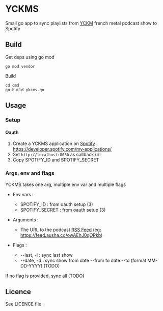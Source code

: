 # YCKMS

Small go app to sync playlists from [YCKM](https://podcast.ausha.co/yckm)
french metal podcast show to Spotify

## Build

Get deps using go mod

    go mod vendor

Build

    cd cmd
    go build ykcms.go

## Usage

### Setup

#### Oauth

1. Create a YCKMS application on [Spotify](https://developer.spotify.com/my-applications/) : https://developer.spotify.com/my-applications/
2. Set `http://localhost:8080` as callback url
3. Copy SPOTIFY_ID and SPOTIFY_SECRET

### Args, env and flags

YCKMS takes one arg, multiple env var and multiple flags

- Env vars :
    - SPOTIFY_ID : from oauth setup (3)
    - SPOTIFY_SECRET : from oauth setup (3)

- Arguments :
    - The URL to the podcast [RSS Feed](https://feed.ausha.co/owAEhJ0qOPkb) (eg: https://feed.ausha.co/owAEhJ0qOPkb)

- Flags :
    - --last, -l : sync last show
    - --date, -d : sync show from date --from to date --to (format MM-DD-YYYY) (TODO)

If no flag is provided, sync all (TODO)

## Licence

See LICENCE file